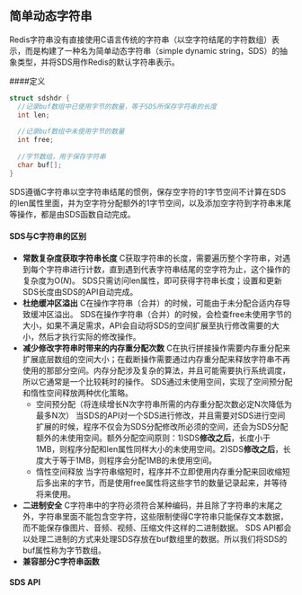 ## 简单动态字符串 

Redis字符串没有直接使用C语言传统的字符串（以空字符结尾的字符数组）表示，而是构建了一种名为简单动态字符串（simple dynamic string，SDS）的抽象类型，并将SDS用作Redis的默认字符串表示。

####定义 
```c
struct sdshdr {
  //记录buf数组中已使用字节的数量，等于SDS所保存字符串的长度
  int len;
  
  //记录buf数组中未使用字节的数量
  int free;
  
  //字节数组，用于保存字符串
  char buf[];
}
```
SDS遵循C字符串以空字符串结尾的惯例，保存空字符的1字节空间不计算在SDS的len属性里面，并为空字符分配额外的1字节空间，以及添加空字符到字符串末尾等操作，都是由SDS函数自动完成。

#### SDS与C字符串的区别 
* **常数复杂度获取字符串长度** 
  C获取字符串的长度，需要遍历整个字符串，对遇到每个字符串进行计数，直到遇到代表字符串结尾的空字符为止，这个操作的复杂度为O(*N*)。 
  SDS只需访问len属性，即可获得字符串长度；设置和更新SDS长度由SDS的API自动完成。 
* **杜绝缓冲区溢出** 
  C在操作字符串（合并）的时候，可能由于未分配合适内存导致缓冲区溢出。 
  SDS在操作字符串（合并）的时候，会检查free未使用字节的大小，如果不满足需求，API会自动将SDS的空间扩展至执行修改需要的大小，然后才执行实际的修改操作。 
* **减少修改字符串时带来的内存重分配次数** 
  C在执行拼接操作需要内存重分配来扩展底层数组的空间大小；在截断操作需要通过内存重分配来释放字符串不再使用的那部分空间。内存分配涉及复杂的算法，并且可能需要执行系统调度，所以它通常是一个比较耗时的操作。 
  SDS通过未使用空间，实现了空间预分配和惰性空间释放两种优化策略。
  - 空间预分配（将连续增长N次字符串所需的内存重分配次数必定N次降低为最多N次）
    当SDS的API对一个SDS进行修改，并且需要对SDS进行空间扩展的时候，程序不仅会为SDS分配修改所必须的空间，还会为SDS分配额外的未使用空间。额外分配空间原则：1)SDS**修改之后**，长度小于1MB，则程序分配和len属性同样大小的未使用空间。2)SDS**修改之后**，长度大于等于1MB，则程序会分配1MB的未使用空间。
  - 惰性空间释放
    当字符串缩短时，程序并不立即使用内存重分配来回收缩短后多出来的字节，而是使用free属性将这些字节的数量记录起来，并等待将来使用。 
* **二进制安全** 
  C字符串中的字符必须符合某种编码，并且除了字符串的末尾之外，字符串里面不能包含空字符，这些限制使得C字符串只能保存文本数据，而不能保存像图片、音频、视频、压缩文件这样的二进制数据。 
  SDS API都会以处理二进制的方式来处理SDS存放在buf数组里的数据。所以我们将SDS的buf属性称为字节数组。 
* **兼容部分C字符串函数** 

#### SDS API


